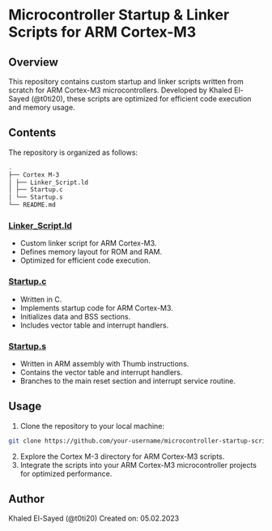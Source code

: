 # Microcontroller Startup & Linker Scripts for ARM Cortex-M3

## Overview

This repository contains custom startup and linker scripts written from scratch for ARM Cortex-M3 microcontrollers. Developed by Khaled El-Sayed (@t0ti20), these scripts are optimized for efficient code execution and memory usage.

## Contents

The repository is organized as follows:
```BASH
.
├── Cortex M-3
│ ├── Linker_Script.ld
│ ├── Startup.c
│ └── Startup.s
└── README.md
```

### [Linker_Script.ld](Cortex%20M-3/Linker_Script.ld)

- Custom linker script for ARM Cortex-M3.
- Defines memory layout for ROM and RAM.
- Optimized for efficient code execution.

### [Startup.c](Cortex%20M-3/Startup.c)

- Written in C.
- Implements startup code for ARM Cortex-M3.
- Initializes data and BSS sections.
- Includes vector table and interrupt handlers.

### [Startup.s](Cortex%20M-3/Startup.s)

- Written in ARM assembly with Thumb instructions.
- Contains the vector table and interrupt handlers.
- Branches to the main reset section and interrupt service routine.

## Usage

1. Clone the repository to your local machine:

```bash
git clone https://github.com/your-username/microcontroller-startup-scripts.git
```
2. Explore the Cortex M-3 directory for ARM Cortex-M3 scripts.
3. Integrate the scripts into your ARM Cortex-M3 microcontroller projects for optimized performance.

## Author
Khaled El-Sayed (@t0ti20)
Created on: 05.02.2023